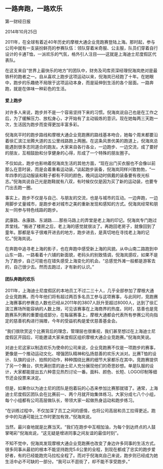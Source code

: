 ## 一路奔跑，一路欢乐

第一财经日报

2014年10月25日

2011年，在全球有着近40年历史的摩根大通企业竞跑赛登陆上海。那时起，参与公司中就有一支装扮鲜亮的参赛队伍：领队穿着米奇服、公主服，队员们穿着自行设计的卡通T恤，一派欢乐的气氛，格外引人注目——这就是上海迪士尼度假区代表队。

在这支来自“世界上最快乐的地方”的团队中，财务及司库资深经理倪海岚绝对是最铁杆的跑者之一。自从喜欢上跑步这项运动以来，倪海岚已经跑了十年。在她眼中，跑步的乐趣绝不局限于这项运动本身，而是延伸到生活的各个层面。一路奔跑，就是在体味一种彩色的生活。

#### 爱上跑步

对许多人来说，跑步并不是一个容易坚持下来的习惯。倪海岚说自己也是在工作之后，为了缓解压力、放松身心，才开始有了主动锻炼的意识。现在她每两三天跑一次，生活因为跑步而变得更加丰富多彩。

倪海岚平时的跑步路线和摩根大通企业竞跑赛的路线基本吻合，她每个周末都要沿着徐汇滨江龙腾大道的五公里线路跑上两圈。在这条风景优美的跑道上，倪海岚总能遇到很多志同道合的跑友。大家来自各行各业，一边跑步、一边交流，成了要好的朋友，互相鼓励和分享健身的心得，形成了一个特殊的朋友圈子。

不仅如此，跑步也影响着倪海岚生活的其他方面，“现在出门买衣服也不会像以前那么在意时装，而是会着重看运动装，”谈起跑步装备，倪海岚同样兴致勃勃，“一年四季的运动服装和鞋子都有不同的颜色，晚间运动时佩戴的装备要有夜光标志。”倪海岚说自己光是跑鞋就有八双，有时候仅仅是因为买了新的运动装，也要专门出去跑一圈。

事实上，跑步不仅是与自己、与朋友的交流，也是与城市的互动。一边奔跑，一边用脚步丈量城市，是跑步者对城市之美的重新发现和感知的方式。倪海岚经常和朋友一同参与特色线路的跑步。

武康路、永康路、东湖路……那些马路上的弄堂是老上海的印记。倪海岚专门跑过弄堂线。“搬进了楼房之后，老上海的感觉就很淡了。再跑回老房子，就像回到了童年。那都是车子很难开进去的地方，跑步进去，是真切地在寻找老上海的记忆。”倪海岚说。

在奔跑中追寻老上海的影子，也在奔跑中感受新上海的风貌。从中山南二路跑到中山东一路，一路看着十六铺的新面貌，老码头的别致情调，倪海岚感叹，如果不是为了跑步，自己可能也在错失感受上海变化的机会。“总感觉外滩一般都是游客去的，自己很少去。然而去跑过，才有新的认识。”

#### 团队奔跑的欢乐

2011年，上海迪士尼度假区的本地员工不过二三十人，几乎全部参加了摩根大通企业竞跑赛。而今年他们将有超过两百多名员工参与这项赛事，与此同时，竞跑赛上海赛事的参赛总人数也已经从2011年的3807人跃升至超过8000人，达到了徐汇滨江赛场所能容纳的人数上限，可见该赛事在上海商界的热度。同时，慈善也是竞跑赛系列赛的重要组成部分，在每届赛事上，摩根大通都会代表所有参赛公司向指定的慈善机构进行捐赠，今年的受益机构是爱优慈善基金会。

“我们很欣赏这个比赛背后的理念，管理层也很重视，我们甚至想过在上海迪士尼度假区开园后，可能邀请大家来度假区组织摩根大通企业竞跑赛。”倪海岚笑说。

对迪士尼这家以制造欢乐为使命的公司来说，企业竞跑赛不仅是一项跑步的赛事，更像是一个推动运动文化、增强团队精神和弘扬慈善的欢乐大派对。比赛T恤的设计、队旗的设计、拍照的动作，种种围绕比赛的细节大家都乐在其中。竞跑赛提供了另一个舞台，供充满创意的迪士尼人充分展现他们的奇思妙想。单是队服的设计，大家都能提出五六种意见热烈讨论一番。面料、颜色、长短、LOGO印制等细节还会投票来决定。

但是，如果你以为迪士尼的团队是抱着玩的心态来参加比赛那就错了。通常，上海迪士尼度假区团队会在比赛前一、两个月就开始集体练习。大家分成七八个小组，每个小组都有公司高层做队长，带领大家一起做热身运动和跑步练习。

“在训练过程中，不仅加深了员工之间的感情，也将公司高层和员工拉得更近。跑步中的沟通可能比工作时更加有效，”倪海岚说。

当然，最兴奋地就是比赛当天。“我们在跑步中互相加油，为每个到达终点的人鼓掌喝彩”倪海岚说，“这无疑是增进同事之间友谊的最佳时刻”。

不知不觉中，倪海岚发现摩根大通企业竞跑赛也改变了身边许多同事的生活方式。很多同事从最初的根本不能坚持跑完5.6公里的全程，到现在都成了忠实的跑步爱好者，有的已经能跑完马拉松全程了。而对于倪海岚自己来说，跑步则已经成为她生活中必不可缺的一部分。“我可以不逛街了，却不能不享受跑步。”
